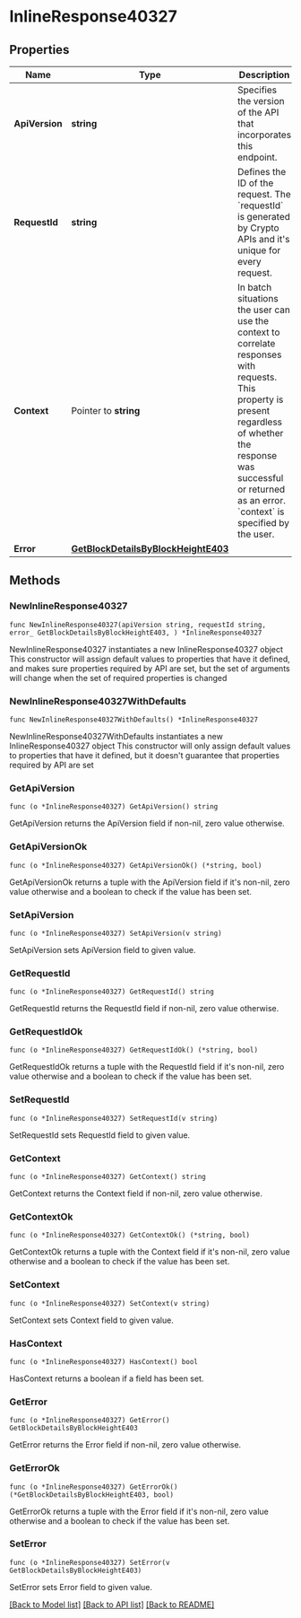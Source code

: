 # InlineResponse40327

## Properties

Name | Type | Description | Notes
------------ | ------------- | ------------- | -------------
**ApiVersion** | **string** | Specifies the version of the API that incorporates this endpoint. | 
**RequestId** | **string** | Defines the ID of the request. The &#x60;requestId&#x60; is generated by Crypto APIs and it&#39;s unique for every request. | 
**Context** | Pointer to **string** | In batch situations the user can use the context to correlate responses with requests. This property is present regardless of whether the response was successful or returned as an error. &#x60;context&#x60; is specified by the user. | [optional] 
**Error** | [**GetBlockDetailsByBlockHeightE403**](GetBlockDetailsByBlockHeightE403.md) |  | 

## Methods

### NewInlineResponse40327

`func NewInlineResponse40327(apiVersion string, requestId string, error_ GetBlockDetailsByBlockHeightE403, ) *InlineResponse40327`

NewInlineResponse40327 instantiates a new InlineResponse40327 object
This constructor will assign default values to properties that have it defined,
and makes sure properties required by API are set, but the set of arguments
will change when the set of required properties is changed

### NewInlineResponse40327WithDefaults

`func NewInlineResponse40327WithDefaults() *InlineResponse40327`

NewInlineResponse40327WithDefaults instantiates a new InlineResponse40327 object
This constructor will only assign default values to properties that have it defined,
but it doesn't guarantee that properties required by API are set

### GetApiVersion

`func (o *InlineResponse40327) GetApiVersion() string`

GetApiVersion returns the ApiVersion field if non-nil, zero value otherwise.

### GetApiVersionOk

`func (o *InlineResponse40327) GetApiVersionOk() (*string, bool)`

GetApiVersionOk returns a tuple with the ApiVersion field if it's non-nil, zero value otherwise
and a boolean to check if the value has been set.

### SetApiVersion

`func (o *InlineResponse40327) SetApiVersion(v string)`

SetApiVersion sets ApiVersion field to given value.


### GetRequestId

`func (o *InlineResponse40327) GetRequestId() string`

GetRequestId returns the RequestId field if non-nil, zero value otherwise.

### GetRequestIdOk

`func (o *InlineResponse40327) GetRequestIdOk() (*string, bool)`

GetRequestIdOk returns a tuple with the RequestId field if it's non-nil, zero value otherwise
and a boolean to check if the value has been set.

### SetRequestId

`func (o *InlineResponse40327) SetRequestId(v string)`

SetRequestId sets RequestId field to given value.


### GetContext

`func (o *InlineResponse40327) GetContext() string`

GetContext returns the Context field if non-nil, zero value otherwise.

### GetContextOk

`func (o *InlineResponse40327) GetContextOk() (*string, bool)`

GetContextOk returns a tuple with the Context field if it's non-nil, zero value otherwise
and a boolean to check if the value has been set.

### SetContext

`func (o *InlineResponse40327) SetContext(v string)`

SetContext sets Context field to given value.

### HasContext

`func (o *InlineResponse40327) HasContext() bool`

HasContext returns a boolean if a field has been set.

### GetError

`func (o *InlineResponse40327) GetError() GetBlockDetailsByBlockHeightE403`

GetError returns the Error field if non-nil, zero value otherwise.

### GetErrorOk

`func (o *InlineResponse40327) GetErrorOk() (*GetBlockDetailsByBlockHeightE403, bool)`

GetErrorOk returns a tuple with the Error field if it's non-nil, zero value otherwise
and a boolean to check if the value has been set.

### SetError

`func (o *InlineResponse40327) SetError(v GetBlockDetailsByBlockHeightE403)`

SetError sets Error field to given value.



[[Back to Model list]](../README.md#documentation-for-models) [[Back to API list]](../README.md#documentation-for-api-endpoints) [[Back to README]](../README.md)


